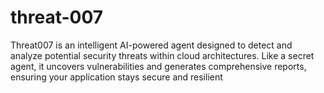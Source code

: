 # threat-007
Threat007 is an intelligent AI-powered agent designed to detect and analyze potential security threats within cloud architectures. Like a secret agent, it uncovers vulnerabilities and generates comprehensive reports, ensuring your application stays secure and resilient
